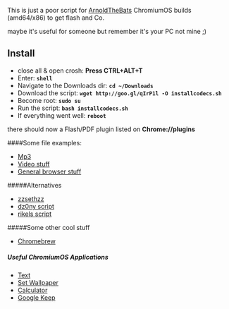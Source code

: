This is just a poor script for [ArnoldTheBats](http://arnoldthebat.co.uk/wordpress/chromium-os/) ChromiumOS builds (amd64/x86) to get flash and Co.

maybe it's useful for someone but remember it's your PC not mine ;)

## Install

* close all & open crosh: **Press CTRL+ALT+T**
* Enter: **`shell`**
* Navigate to the Downloads dir: **`cd ~/Downloads`**
* Download the script: **`wget http://goo.gl/qIrP1l -O installcodecs.sh`**
* Become root: **`sudo su`**
* Run the script: **`bash installcodecs.sh`**
* If everything went well: **`reboot`**

there should now a Flash/PDF plugin listed on **Chrome://plugins**

####Some file examples:

* [Mp3](https://archive.org/details/testmp3testfile)
* [Video stuff](http://www.quirksmode.org/html5/tests/video.html)
* [General browser stuff](http://html5test.com/)

#####Alternatives
* [zzsethzz](http://zzsethzz.blogspot.co.uk/p/blog-page_2456.html)
* [dz0ny script](https://gist.github.com/dz0ny/3065781)
* [rikels script](https://gist.github.com/rikels/4031126)

#####Some other cool stuff
* [Chromebrew](https://github.com/skycocker/chromebrew)

##### Useful ChromiumOS Applications
* [Text](https://chrome.google.com/webstore/detail/text/mmfbcljfglbokpmkimbfghdkjmjhdgbg)
* [Set Wallpaper](https://chrome.google.com/webstore/detail/set-image-as-wallpaper-in/lbockjjhgkknbepadjhfcilapfmebckf)
* [Calculator](https://chrome.google.com/webstore/detail/calculator/joodangkbfjnajiiifokapkpmhfnpleo)
* [Google Keep](https://chrome.google.com/webstore/detail/google-keep/hmjkmjkepdijhoojdojkdfohbdgmmhki)
